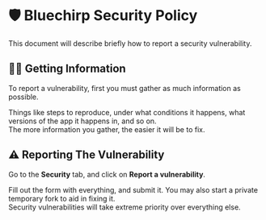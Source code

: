 # :shield: Bluechirp Security Policy
This document will describe briefly how to report a security vulnerability.

## :scientist: Getting Information
To report a vulnerability, first you must gather as much information as possible.

Things like steps to reproduce, under what conditions it happens, what versions of the app it happens in, and so on.  
The more information you gather, the easier it will be to fix.

## :warning: Reporting The Vulnerability
Go to the **Security** tab, and click on **Report a vulnerability**.

Fill out the form with everything, and submit it. You may also start a private temporary fork to aid in fixing it.  
Security vulnerabilities will take extreme priority over everything else.
